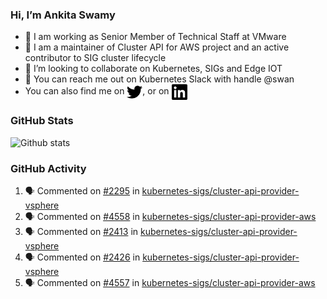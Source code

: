 ### Hi, I’m Ankita Swamy

- 💼 I am working as Senior Member of Technical Staff at VMware
- 👀 I am a maintainer of Cluster API for AWS project and an active contributor to SIG cluster lifecycle
- 💞️ I’m looking to collaborate on Kubernetes, SIGs and Edge IOT
- 💬 You can reach me out on Kubernetes Slack with handle @swan
- You can also find me on <a href="https://twitter.com/SwamyAnkita" target="blank"><img align="center" src="https://raw.githubusercontent.com/Ankitasw/Ankitasw/master/svg/twitter.svg" alt="Ankitasw" height="25" width="25" color="#1DA1f2" /></a>, or on <a href="https://www.linkedin.com/in/Ankitaswamy/" target="blank"><img align="center" src="https://raw.githubusercontent.com/Ankitasw/Ankitasw/master/svg/linkedin.svg" alt="Ankitasw" height="25" width="25" /></a>

### GitHub Stats
![Github stats](https://github-readme-stats.vercel.app/api?username=Ankitasw&count_private=true&show_icons=true&theme=tokyonight)

### GitHub Activity 
<!--START_SECTION:activity-->
1. 🗣 Commented on [#2295](https://github.com/kubernetes-sigs/cluster-api-provider-vsphere/issues/2295#issuecomment-1761216653) in [kubernetes-sigs/cluster-api-provider-vsphere](https://github.com/kubernetes-sigs/cluster-api-provider-vsphere)
2. 🗣 Commented on [#4558](https://github.com/kubernetes-sigs/cluster-api-provider-aws/pull/4558#issuecomment-1760900097) in [kubernetes-sigs/cluster-api-provider-aws](https://github.com/kubernetes-sigs/cluster-api-provider-aws)
3. 🗣 Commented on [#2413](https://github.com/kubernetes-sigs/cluster-api-provider-vsphere/pull/2413#issuecomment-1759212846) in [kubernetes-sigs/cluster-api-provider-vsphere](https://github.com/kubernetes-sigs/cluster-api-provider-vsphere)
4. 🗣 Commented on [#2426](https://github.com/kubernetes-sigs/cluster-api-provider-vsphere/pull/2426#issuecomment-1759209567) in [kubernetes-sigs/cluster-api-provider-vsphere](https://github.com/kubernetes-sigs/cluster-api-provider-vsphere)
5. 🗣 Commented on [#4557](https://github.com/kubernetes-sigs/cluster-api-provider-aws/pull/4557#issuecomment-1759195941) in [kubernetes-sigs/cluster-api-provider-aws](https://github.com/kubernetes-sigs/cluster-api-provider-aws)
<!--END_SECTION:activity-->
